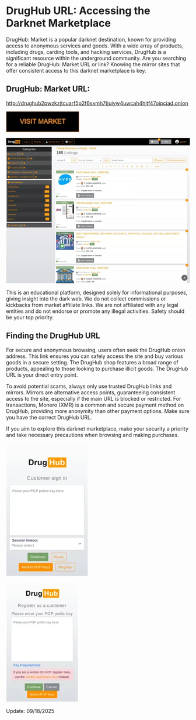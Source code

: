 # DrugHub URL: Accessing the Darknet Marketplace

DrugHub: Market is a popular darknet destination, known for providing access to anonymous services and goods. With a wide array of products, including drugs, carding tools, and hacking services, DrugHub is a significant resource within the underground community. Are you searching for a reliable DrugHub: Market URL or link? Knowing the mirror sites that offer consistent access to this darknet marketplace is key.

## DrugHub: Market URL:

http://drughub2pwzkzjtcuarf5p2f6sxmh7tjuiyw4uwcah4hjtf47oipciad.onion

[<img src="/files/chart.webp" width="200">](http://drughub2pwzkzjtcuarf5p2f6sxmh7tjuiyw4uwcah4hjtf47oipciad.onion)




<a href="http://drughub2pwzkzjtcuarf5p2f6sxmh7tjuiyw4uwcah4hjtf47oipciad.onion"><img src="/files/foreground.webp" alt="image" style="max-width: 100%;"><a>

This is an educational platform, designed solely for informational purposes, giving insight into the dark web. We do not collect commissions or kickbacks from market affiliate links. We are not affiliated with any legal entities and do not endorse or promote any illegal activities. Safety should be your top priority.

## Finding the DrugHub URL

For secure and anonymous browsing, users often seek the DrugHub onion address. This link ensures you can safely access the site and buy various goods in a secure setting. The DrugHub shop features a broad range of products, appealing to those looking to purchase illicit goods. The DrugHub URL is your direct entry point.

To avoid potential scams, always only use trusted DrugHub links and mirrors. Mirrors are alternative access points, guaranteeing consistent access to the site, especially if the main URL is blocked or restricted. For transactions, Monero (XMR) is a common and secure payment method on DrugHub, providing more anonymity than other payment options. Make sure you have the correct DrugHub URL.

If you aim to explore this darknet marketplace, make your security a priority and take necessary precautions when browsing and making purchases.




<a href="http://drughub2pwzkzjtcuarf5p2f6sxmh7tjuiyw4uwcah4hjtf47oipciad.onion"><img src="/files/part.webp" alt="image" style="max-width: 100%;"><a>  


<a href="http://drughub2pwzkzjtcuarf5p2f6sxmh7tjuiyw4uwcah4hjtf47oipciad.onion"><img src="/files/angle.webp" alt="image" style="max-width: 100%;"><a>

Update:  09/18/2025